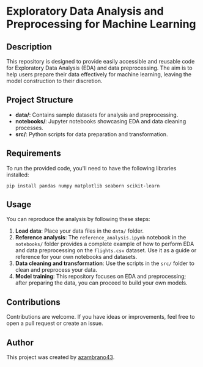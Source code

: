 # Exploratory Data Analysis and Preprocessing for Machine Learning

## Description
This repository is designed to provide easily accessible and reusable code for Exploratory Data Analysis (EDA) and data preprocessing. The aim is to help users prepare their data effectively for machine learning, leaving the model construction to their discretion.

## Project Structure
- **data/**: Contains sample datasets for analysis and preprocessing.
- **notebooks/**: Jupyter notebooks showcasing EDA and data cleaning processes.
- **src/**: Python scripts for data preparation and transformation.

## Requirements
To run the provided code, you'll need to have the following libraries installed:


    pip install pandas numpy matplotlib seaborn scikit-learn

## Usage
You can reproduce the analysis by following these steps:

1. **Load data**: Place your data files in the `data/` folder.
2. **Reference analysis**: The `reference_analysis.ipynb` notebook in the `notebooks/` folder provides a complete example of how to perform EDA and data preprocessing on the `flights.csv` dataset. Use it as a guide or reference for your own notebooks and datasets.
3. **Data cleaning and transformation**: Use the scripts in the `src/` folder to clean and preprocess your data.
4. **Model training**: This repository focuses on EDA and preprocessing; after preparing the data, you can proceed to build your own models.


## Contributions
Contributions are welcome. If you have ideas or improvements, feel free to open a pull request or create an issue.


## Author
This project was created by [azambrano43](https://github.com/azambrano43).
